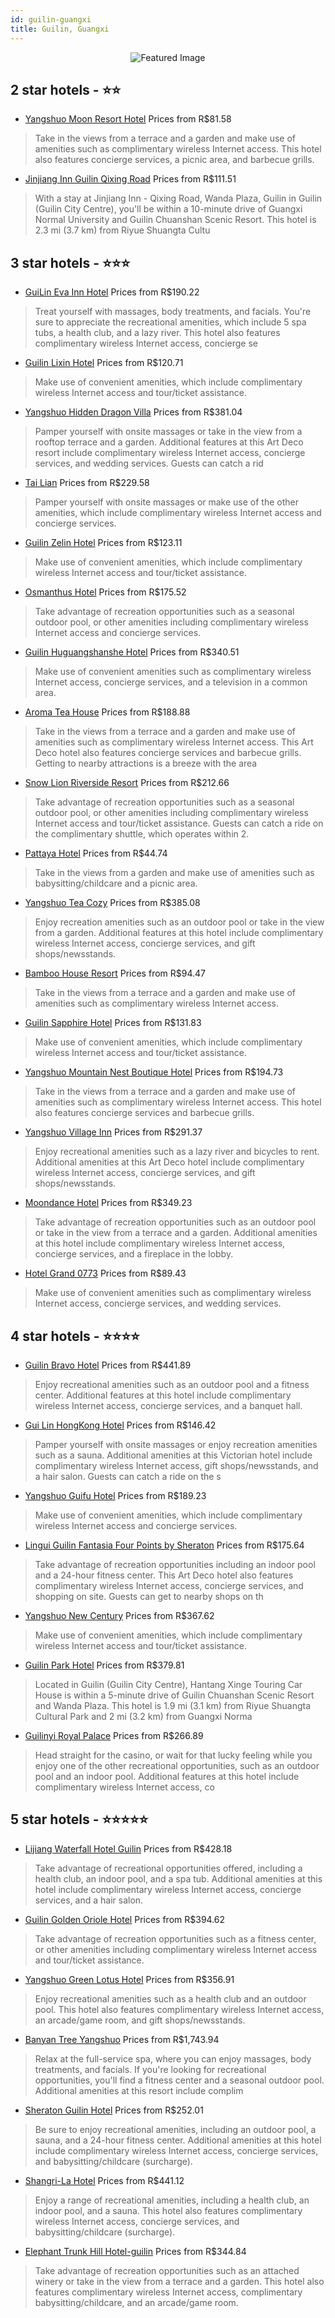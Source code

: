 ```yaml
---
id: guilin-guangxi
title: Guilin, Guangxi
---
```


<center><img src="https://i.travelapi.com/hotels/5000000/4840000/4835300/4835298/9859acb6_b.jpg" alt="Featured Image" /></center>


##  2 star hotels - ⭐️⭐️

-    [Yangshuo Moon Resort Hotel](https://us.hurb.com/hotels/guilin/yangshuo-moon-resort-hotel-JNP-JP326761?cmp=18055) Prices from R$81.58
   > Take in the views from a terrace and a garden and make use of amenities such as complimentary wireless Internet access. This hotel also features concierge services, a picnic area, and barbecue grills.
-    [Jinjiang Inn Guilin Qixing Road](https://us.hurb.com/hotels/guilin/jinjiang-inn-guilin-qixing-road-JNP-JP01082G?cmp=18055) Prices from R$111.51
   > With a stay at Jinjiang Inn - Qixing Road, Wanda Plaza, Guilin in Guilin (Guilin City Centre), you'll be within a 10-minute drive of Guangxi Normal University and Guilin Chuanshan Scenic Resort. This hotel is 2.3 mi (3.7 km) from Riyue Shuangta Cultu

##  3 star hotels - ⭐️⭐️⭐️

-    [GuiLin Eva Inn Hotel](https://us.hurb.com/hotels/guilin/guilin-eva-inn-hotel-JNP-JP121894?cmp=18055) Prices from R$190.22
   > Treat yourself with massages, body treatments, and facials. You're sure to appreciate the recreational amenities, which include 5 spa tubs, a health club, and a lazy river. This hotel also features complimentary wireless Internet access, concierge se
-    [Guilin Lixin Hotel](https://us.hurb.com/hotels/guilin/guilin-lixin-hotel-JNP-JP317634?cmp=18055) Prices from R$120.71
   > Make use of convenient amenities, which include complimentary wireless Internet access and tour/ticket assistance.
-    [Yangshuo Hidden Dragon Villa](https://us.hurb.com/hotels/guilin/yangshuo-hidden-dragon-villa-JNP-JP790113?cmp=18055) Prices from R$381.04
   > Pamper yourself with onsite massages or take in the view from a rooftop terrace and a garden. Additional features at this Art Deco resort include complimentary wireless Internet access, concierge services, and wedding services. Guests can catch a rid
-    [Tai Lian](https://us.hurb.com/hotels/guilin/tai-lian-JNP-JP063399?cmp=18055) Prices from R$229.58
   > Pamper yourself with onsite massages or make use of the other amenities, which include complimentary wireless Internet access and concierge services.
-    [Guilin Zelin Hotel](https://us.hurb.com/hotels/guilin/guilin-zelin-hotel-JNP-JP258860?cmp=18055) Prices from R$123.11
   > Make use of convenient amenities, which include complimentary wireless Internet access and tour/ticket assistance.
-    [Osmanthus Hotel](https://us.hurb.com/hotels/guilin/osmanthus-hotel-JNP-JP145414?cmp=18055) Prices from R$175.52
   > Take advantage of recreation opportunities such as a seasonal outdoor pool, or other amenities including complimentary wireless Internet access and concierge services.
-    [Guilin Huguangshanshe Hotel](https://us.hurb.com/hotels/guilin/guilin-huguangshanshe-hotel-JNP-JP028421?cmp=18055) Prices from R$340.51
   > Make use of convenient amenities such as complimentary wireless Internet access, concierge services, and a television in a common area.
-    [Aroma Tea House](https://us.hurb.com/hotels/guilin/aroma-tea-house-JNP-JP818666?cmp=18055) Prices from R$188.88
   > Take in the views from a terrace and a garden and make use of amenities such as complimentary wireless Internet access. This Art Deco hotel also features concierge services and barbecue grills. Getting to nearby attractions is a breeze with the area 
-    [Snow Lion Riverside Resort](https://us.hurb.com/hotels/guilin/snow-lion-riverside-resort-JNP-JP266836?cmp=18055) Prices from R$212.66
   > Take advantage of recreation opportunities such as a seasonal outdoor pool, or other amenities including complimentary wireless Internet access and tour/ticket assistance. Guests can catch a ride on the complimentary shuttle, which operates within 2.
-    [Pattaya Hotel](https://us.hurb.com/hotels/guilin/pattaya-hotel-JNP-JP616336?cmp=18055) Prices from R$44.74
   > Take in the views from a garden and make use of amenities such as babysitting/childcare and a picnic area.
-    [Yangshuo Tea Cozy](https://us.hurb.com/hotels/guilin/yangshuo-tea-cozy-JNP-JP288414?cmp=18055) Prices from R$385.08
   > Enjoy recreation amenities such as an outdoor pool or take in the view from a garden. Additional features at this hotel include complimentary wireless Internet access, concierge services, and gift shops/newsstands.
-    [Bamboo House Resort](https://us.hurb.com/hotels/guilin/bamboo-house-resort-JNP-JP857617?cmp=18055) Prices from R$94.47
   > Take in the views from a terrace and a garden and make use of amenities such as complimentary wireless Internet access.
-    [Guilin Sapphire Hotel](https://us.hurb.com/hotels/guilin/guilin-sapphire-hotel-JNP-JP317589?cmp=18055) Prices from R$131.83
   > Make use of convenient amenities, which include complimentary wireless Internet access and tour/ticket assistance.
-    [Yangshuo Mountain Nest Boutique Hotel](https://us.hurb.com/hotels/guilin/yangshuo-mountain-nest-boutique-hotel-JNP-JP196738?cmp=18055) Prices from R$194.73
   > Take in the views from a terrace and a garden and make use of amenities such as complimentary wireless Internet access. This hotel also features concierge services and barbecue grills.
-    [Yangshuo Village Inn](https://us.hurb.com/hotels/guilin/yangshuo-village-inn-JNP-JP674373?cmp=18055) Prices from R$291.37
   > Enjoy recreational amenities such as a lazy river and bicycles to rent. Additional amenities at this Art Deco hotel include complimentary wireless Internet access, concierge services, and gift shops/newsstands.
-    [Moondance Hotel](https://us.hurb.com/hotels/guilin/moondance-hotel-JNP-JP261061?cmp=18055) Prices from R$349.23
   > Take advantage of recreation opportunities such as an outdoor pool or take in the view from a terrace and a garden. Additional amenities at this hotel include complimentary wireless Internet access, concierge services, and a fireplace in the lobby.
-    [Hotel Grand 0773](https://us.hurb.com/hotels/guilin/hotel-grand-0773-JNP-JP261169?cmp=18055) Prices from R$89.43
   > Make use of convenient amenities such as complimentary wireless Internet access, concierge services, and wedding services.

##  4 star hotels - ⭐️⭐️⭐️⭐️

-    [Guilin Bravo Hotel](https://us.hurb.com/hotels/guilin/guilin-bravo-hotel-JNP-JP197752?cmp=18055) Prices from R$441.89
   > Enjoy recreational amenities such as an outdoor pool and a fitness center. Additional features at this hotel include complimentary wireless Internet access, concierge services, and a banquet hall.
-    [Gui Lin HongKong Hotel](https://us.hurb.com/hotels/guilin/gui-lin-hongkong-hotel-JNP-JP836479?cmp=18055) Prices from R$146.42
   > Pamper yourself with onsite massages or enjoy recreation amenities such as a sauna. Additional amenities at this Victorian hotel include complimentary wireless Internet access, gift shops/newsstands, and a hair salon. Guests can catch a ride on the s
-    [Yangshuo Guifu Hotel](https://us.hurb.com/hotels/guilin/yangshuo-guifu-hotel-JNP-JP695223?cmp=18055) Prices from R$189.23
   > Make use of convenient amenities, which include complimentary wireless Internet access and concierge services.
-    [Lingui Guilin Fantasia Four Points by Sheraton](https://us.hurb.com/hotels/guilin/lingui-guilin-fantasia-four-points-by-sheraton-JNP-JP957021?cmp=18055) Prices from R$175.64
   > Take advantage of recreation opportunities including an indoor pool and a 24-hour fitness center. This Art Deco hotel also features complimentary wireless Internet access, concierge services, and shopping on site. Guests can get to nearby shops on th
-    [Yangshuo New Century](https://us.hurb.com/hotels/guilin/yangshuo-new-century-JNP-JP431487?cmp=18055) Prices from R$367.62
   > Make use of convenient amenities, which include complimentary wireless Internet access and tour/ticket assistance.
-    [Guilin Park Hotel](https://us.hurb.com/hotels/guilin/guilin-park-hotel-JNP-JP205348?cmp=18055) Prices from R$379.81
   > Located in Guilin (Guilin City Centre), Hantang Xinge Touring Car House is within a 5-minute drive of Guilin Chuanshan Scenic Resort and Wanda Plaza. This hotel is 1.9 mi (3.1 km) from Riyue Shuangta Cultural Park and 2 mi (3.2 km) from Guangxi Norma
-    [Guilinyi Royal Palace](https://us.hurb.com/hotels/guilin/guilinyi-royal-palace-JNP-JP102705?cmp=18055) Prices from R$266.89
   > Head straight for the casino, or wait for that lucky feeling while you enjoy one of the other recreational opportunities, such as an outdoor pool and an indoor pool. Additional features at this hotel include complimentary wireless Internet access, co

##  5 star hotels - ⭐️⭐️⭐️⭐️⭐️

-    [Lijiang Waterfall Hotel Guilin](https://us.hurb.com/hotels/guilin/lijiang-waterfall-hotel-guilin-JNP-JP081625?cmp=18055) Prices from R$428.18
   > Take advantage of recreational opportunities offered, including a health club, an indoor pool, and a spa tub. Additional amenities at this hotel include complimentary wireless Internet access, concierge services, and a hair salon.
-    [Guilin Golden Oriole Hotel](https://us.hurb.com/hotels/guilin/guilin-golden-oriole-hotel-JNP-JP566841?cmp=18055) Prices from R$394.62
   > Take advantage of recreation opportunities such as a fitness center, or other amenities including complimentary wireless Internet access and tour/ticket assistance.
-    [Yangshuo Green Lotus Hotel](https://us.hurb.com/hotels/guilin/yangshuo-green-lotus-hotel-JNP-JP030426?cmp=18055) Prices from R$356.91
   > Enjoy recreational amenities such as a health club and an outdoor pool. This hotel also features complimentary wireless Internet access, an arcade/game room, and gift shops/newsstands.
-    [Banyan Tree Yangshuo](https://us.hurb.com/hotels/guilin/banyan-tree-yangshuo-JNP-JP193132?cmp=18055) Prices from R$1,743.94
   > Relax at the full-service spa, where you can enjoy massages, body treatments, and facials. If you're looking for recreational opportunities, you'll find a fitness center and a seasonal outdoor pool. Additional amenities at this resort include complim
-    [Sheraton Guilin Hotel](https://us.hurb.com/hotels/guilin/sheraton-guilin-hotel-JNP-JP151599?cmp=18055) Prices from R$252.01
   > Be sure to enjoy recreational amenities, including an outdoor pool, a sauna, and a 24-hour fitness center. Additional amenities at this hotel include complimentary wireless Internet access, concierge services, and babysitting/childcare (surcharge).
-    [Shangri-La Hotel](https://us.hurb.com/hotels/guilin/shangri-la-hotel-JNP-JP030435?cmp=18055) Prices from R$441.12
   > Enjoy a range of recreational amenities, including a health club, an indoor pool, and a sauna. This hotel also features complimentary wireless Internet access, concierge services, and babysitting/childcare (surcharge).
-    [Elephant Trunk Hill Hotel-guilin](https://us.hurb.com/hotels/guilin/elephant-trunk-hill-hotel-guilin-JNP-JP551312?cmp=18055) Prices from R$344.84
   > Take advantage of recreation opportunities such as an attached winery or take in the view from a terrace and a garden. This hotel also features complimentary wireless Internet access, complimentary babysitting/childcare, and an arcade/game room.
